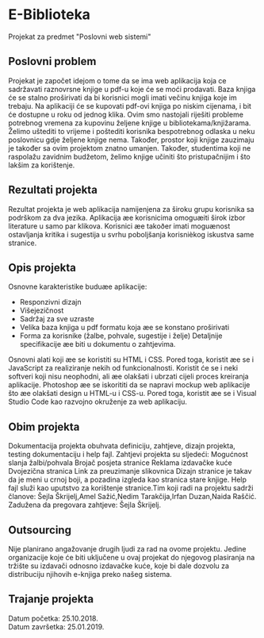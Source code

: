 # E-Biblioteka
Projekat za predmet "Poslovni web sistemi"

## Poslovni problem
Projekat je započet idejom o tome da se ima web aplikacija koja ce sadržavati raznovrsne knjige u pdf-u koje će se moći prodavati. Baza knjiga će se stalno proširivati da bi korisnici mogli imati večinu knjiga koje im trebaju. Na aplikaciji će se kupovati pdf-ovi knjiga po niskim cijenama, i bit će dostupne u roku od jednog klika. Ovim smo nastojali riješiti probleme potrebnog vremena za kupovinu željene knjige u bibliotekama/knjižarama. Želimo uštediti to vrijeme i poštediti korisnika bespotrebnog odlaska u neku poslovnicu gdje željene knjige nema. Također, prostor koji knjige zauzimaju je također sa ovim projektom znatno umanjen.  Također, studentima koji ne raspolažu zavidnim budžetom, želimo knjige učiniti što pristupačnijim i što lakšim za korištenje. 

## Rezultati projekta
Rezultat projekta je web aplikacija namijenjena za široku grupu korisnika sa podrškom za dva jezika. Aplikacija æe korisnicima omoguæiti širok izbor literature u samo par klikova. Korisnici æe takoðer imati moguænost ostavljanja kritika i sugestija u svrhu poboljšanja korisnièkog iskustva same stranice.

## Opis projekta
Osnovne karakteristike buduæe aplikacije:
- Responzivni dizajn
- Višejezičnost
- Sadržaj za sve uzraste
- Velika baza knjiga u pdf formatu koja æe se konstano proširivati
- Forma za korisnike (žalbe, pohvale, sugestije i želje)
Detaljnije specifikacije æe biti u dokumentu o zahtjevima.

Osnovni alati koji æe se koristiti su HTML i CSS. Pored toga, koristit æe se i JavaScript za realiziranje nekih od funkcionalnosti. Koristit će se i neki softveri koji nisu neophodni, ali æe olakšati i ubrzati cijeli proces kreiranja aplikacije. Photoshop æe se iskorititi da se napravi mockup web aplikacije što æe olakšati design u HTML-u i CSS-u. Pored toga, koristit æe se i Visual Studio Code kao razvojno okruženje za web aplikaciju.

## Obim projekta
Dokumentacija projekta obuhvata definiciju, zahtjeve, dizajn projekta, testing dokumentaciju i help fajl.
Zahtjevi projekta su sljedeći:
Mogućnost slanja žalbi/pohvala
Brojač posjeta stranice
Reklama izdavačke kuće
Dvojezična stranica
Link za preuzimanje slikovnica
Dizajn stranice je takav da je meni u crnoj boji, a pozadina izgleda kao stranica stare knjige. Help fajl služi kao uputstvo za korištenje stranice.Tim koji radi na projektu sadrži članove:
Šejla Škrijelj,Amel Sažić,Nedim Tarakčija,Irfan Duzan,Naida Raščić.
Zadužena da pregovara zahtjeve: Šejla Škrijelj.

## Outsourcing
Nije planirano angažovanje drugih ljudi za rad na ovome projektu.
Jedine organizacije koje će biti uključene u ovaj projekat do njegovog plasiranja na tržište su izdavači odnosno izdavačke kuće, koje bi dale dozvolu za distribuciju njihovih e-knjiga preko našeg sistema.

## Trajanje projekta
Datum početka: 25.10.2018.  
Datum završetka: 25.01.2019.


